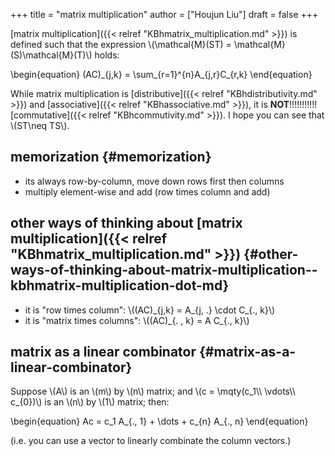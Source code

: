 +++
title = "matrix multiplication"
author = ["Houjun Liu"]
draft = false
+++

[matrix multiplication]({{< relref "KBhmatrix_multiplication.md" >}}) is defined such that the expression \\(\mathcal{M}(ST) = \mathcal{M}(S)\mathcal{M}(T)\\) holds:

\begin{equation}
(AC)\_{j,k} = \sum\_{r=1}^{n}A\_{j,r}C\_{r,k}
\end{equation}

While matrix multiplication is [distributive]({{< relref "KBhdistributivity.md" >}}) and [associative]({{< relref "KBhassociative.md" >}}), it is ****NOT****!!!!!!!!!!! [commutative]({{< relref "KBhcommutivity.md" >}}). I hope you can see that \\(ST\neq TS\\).


## memorization {#memorization}

-   its always row-by-column, move down rows first then columns
-   multiply element-wise and add (row times column and add)


## other ways of thinking about [matrix multiplication]({{< relref "KBhmatrix_multiplication.md" >}}) {#other-ways-of-thinking-about-matrix-multiplication--kbhmatrix-multiplication-dot-md}

-   it is "row times column": \\((AC)\_{j,k} = A\_{j, .} \cdot C\_{., k}\\)
-   it is "matrix times columns": \\((AC)\_{. , k} = A C\_{., k}\\)


## matrix as a linear combinator {#matrix-as-a-linear-combinator}

Suppose \\(A\\) is an \\(m\\) by \\(n\\) matrix; and \\(c = \mqty(c\_1\\\ \vdots\\\ c\_{0})\\) is an \\(n\\) by \\(1\\) matrix; then:

\begin{equation}
Ac = c\_1 A\_{., 1} + \dots  + c\_{n} A\_{., n}
\end{equation}

(i.e. you can use a vector to linearly combinate the column vectors.)